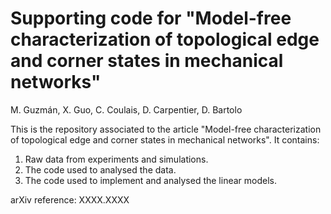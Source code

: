 # Supporting code for "Model-free characterization of topological edge and corner states in mechanical networks"

M. Guzmán, X. Guo, C. Coulais, D. Carpentier, D. Bartolo

This is the repository associated to the article "Model-free characterization of topological edge and corner states in mechanical networks".
It contains:
  1. Raw data from experiments and simulations.
  2. The code used to analysed the data.
  3. The code used to implement and analysed the linear models.
  
  
  
arXiv reference: XXXX.XXXX
